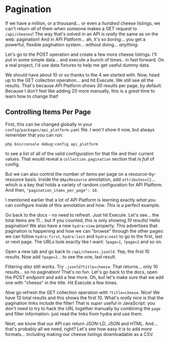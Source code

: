 # Pagination

If we have a million, or a thousand... or even a *hundred* cheese listings, we can't
return *all* of them when someone makes a GET request to `/api/cheeses`! The way
that's solved in an API is *really* the same as on the web: pagination! And
in API Platform... ah, it's so *boring*... you get a powerful, flexible pagination
system... without doing... *anything*.

Let's go to the POST operation and create a few more cheese listings. I'll put in
some simple data... and execute a bunch of times.. in fast forward. On a real
project, I'd use data fixtures to help me get useful dummy data.

We should have about 10 or so thanks to the 4 we started with. Now, head up to
the GET collection operation... and hit Execute. We *still* see *all* the results.
That's because API Platform shows *30* results per page, by default. Because I
don't feel like adding 20 more manually, this is a *great* time to learn how
to change that!

## Controlling Items Per Page

First, this can be changed globally in your `config/packages/api_platform.yaml`
file. I won't show it now, but always remember that you can run:

```terminal
php bin/console debug:config api_platform
```

to see a list of all of the valid configuration for that file and their current
values. That would reveal a `collection.pagination` section that is *full* of
config.

But we can also control the number of items per page on a resource-by-resource
basis. Inside the `@ApiResource` annotation, add `attributes={}`... which is a key
that holds a variety of random configuration for API Platform. And then,
`"pagination_items_per_page": 10`.

I mentioned earlier that a lot of API Platform is learning exactly *what* you can
configure inside of this annotation and how. *This* is a perfect example.

Go back to the docs - no need to refresh. Just hit Execute. Let's see... the total
items are 11... but if you counted, this is only showing *10* results! Hello pagination!
We also have a new `hydra:view` property. This advertises that pagination
is happening and how we can "browse" through the other pages: we can follow
`hydra:first`, `hydra:last` and `hydra:next` to go to the first, last or next page.
The URLs look exactly like I want: `?page=1`, `?page=2` and so on.

Open a new tab and go back to `/api/cheeses.jsonld`. Yep, the first 10 results.
Now add `?page=2`... to see the one, last result.

Filtering *also* still works. Try `.jsonld?title=cheese`. That returns... only
10 results... so no pagination! That's no fun. Let's go back to the docs, open
the POST endpoint and add a few more. Oh, but let's make sure that we add one
with "cheese" in the title. Hit Execute a few times.

*Now* go refresh the GET collection operation with `?title=cheese`. Nice! We
have 13 total results and this shows the first 10. What's *really* nice is that
the pagination links *include* the filter! That is *super* useful in JavaScript:
you don't need to try to hack the URL together manually by combining the `page`
and filter information: just read the links from hydra and use them.

Next, we know that our API can return JSON-LD, JSON and HTML. And... that's probably
all we need, right? Let's see how easy it is to add *more* formats... including
making our cheese listings downloadable as a CSV.
